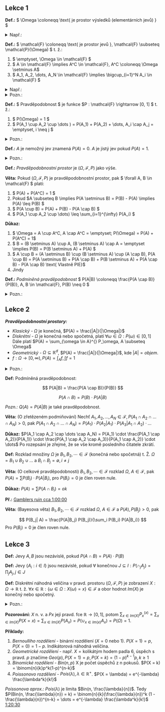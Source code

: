 ## Lekce 1

**Def.:** $ \Omega \coloneqq \text{ je prostor výsledků (elementárních jevů) } $

<details>
<summary>Např.:</summary>

* Pro 1 hod kostkou $\Omega = \{1, 2, 3, 4, 5, 6\} = [6]$
* Pro 2 hody kostkou $\Omega = [6]^2$

</details>

**Def.:** $ \mathcal{F} \coloneqq \text{ je prostor jevů }, \mathcal{F} \subseteq \mathcal{P}(\Omega) $ t. ž.:

1) $ \emptyset, \Omega \in \mathcal{F} $
2) $ A \in \mathcal{F} \implies A^C \in \mathcal{F}, A^C \coloneqq \Omega \setminus A$
3) $ A_1, A_2, \dots, A_N \in \mathcal{F} \implies \bigcup_{i=1}^N A_i \in \mathcal{F} $

<details>
<summary>Např.:</summary>

* $ \{2, 4, 6\} \subseteq \mathcal{P}(\Omega) $, tedy padlo sudé číslo
* $ \{(1, 1), (2, 2), \dots , (6, 6)\} \in \mathcal{F} $, tedy padla stejná čísla

</details>

<details>
<summary>Pozn.:</summary>

Proč nedefinovat $ \mathcal{F} = \mathcal{P}(\Omega) $ ? Protože např. pro terč by se to mohlo chovat divně a tak je vyřadíme. Nebo se pomocí TEMNO dá vytvořit divná množina, u které nelze určit velikost a tedy ani pravděpodobnost.

</details>

**Def.:** $ Pravděpodobnost $ je funkce $P : \mathcal{F} \rightarrow [0, 1] $ t. ž.:

1) $ P(\Omega) = 1 $
2) $ P(A_1 \cup A_2 \cup \dots ) = P(A_1) + P(A_2) + \dots, A_i \cap A_j = \emptyset, i \neq j $

<details>
<summary>Pozn.:</summary>

$ P(\text{ něco se stalo }) = 1 $, pokus nějak dopadl
$ P(\emptyset) = P(\emptyset \cup \emptyset) = P(\emptyset) + P(\emptyset) \implies P(\emptyset) = 0 $
Vlastnost 2 lze škálovat i pro $\infty$ disjunktních množin

</details>

**Def.:** $A$ je nemožný jev znamená $P(A) = 0$. $A$ je jistý jev pokud $P(A) = 1$.

<details>
<summary>Pozn.:</summary>

$A$ je jistý jev. Spíše se říká "skoro jistý", zkracuje se s. j.

</details>

**Def.:** $Pravděpodobnostní$ $prostor$ je $(\Omega, \mathcal{F}, P)$ jako výše.

**Věta:** Pokud $(\Omega, \mathcal{F}, P)$ je pravděpodobnostní prostor, pak $ \forall A, B \in \mathcal{F} $ platí:

1) $ P(A) + P(A^C) = 1 $
2) Pokud $A \subseteq B \implies P(A \setminus B) = P(B) - P(A) \implies P(A) \leq P(B) $
3) $ P(A \cup B) = P(A) + P(B) - P(A \cap B) $
4) $ P(A_1 \cup A_2 \cup \dots) \leq \sum_{i=1}^{\infty} P(A_i) $

**Důkaz:**

1) $ \Omega = A \cup A^C, A \cap A^C = \emptyset; P(\Omega) = P(A) + P(A^C) = 1$
2) $ B = (B \setminus A) \cup A, (B \setminus A) \cap A = \emptyset  \implies P(B) = P(B \setminus A) + P(A) $
3) $ A \cup B = (A \setminus B) \cup (B \setminus A) \cup (A \cap B), P(A \cup B) = P(A \setminus B) + P(A \cap B) + P(B \setminus A) + P(A \cap B) - P(A \cap B) \text{  Vlastně PIE}$
4) Jindy

**Def.:** $Podmíněná$ $pravděpodobnost$ $ P(A|B) \coloneqq \frac{P(A \cap B)}{P(B)}, A, B \in \mathcal{F}, P(B) \neq 0 $

<details>
<summary>Pozn.:</summary>

1. Udává novou pravděpodobnost, kde se "$ \Omega = B $"
2. Pro podmíněnou pravděpodobnost platí všechna pravidla pro pravděpodobnost. Tedy ty body z věty výše.

</details>

## Lekce 2

***Pravděpodobnostní prostory:***

* *Klasický* - $\Omega$ je konečná, $P(A) = \frac{|A|}{|\Omega|}$
* *Diskrétní* - $\Omega$ je konečná nebo spočetná, platí $\forall \omega \in \Omega : P(\omega) \in [0, 1]$ Dále platí $P(A) = \sum_{\omega \in A}^{} P_\omega, A \subseteq \Omega$
* *Geometrický* - $\Omega \subseteq \mathbb{R}^d$, $P(A) = \frac{|A|}{|\Omega|}$, kde $|A| = objem$.
* $f : \Omega \rightarrow [0, \infty), P(A) = \int_A f, \int f = 1$

<details>
<summary>Pozn.:</summary>

Rozdíl mezi klasickým a diskrétním je např. klasická kostka x zobecněná kostka, kde např. $P(6) = 0.1$ atd.

</details>

**Def:** Podmíněná pravděpodobnost:

$$
P(A|B) = \frac{P(A \cap B)}{P(B)}
$$

$$
P(A \cap B) = P(B) \cdot P(A|B)
$$

*Pozn.:* $Q(A) = P(A|B)$ je také pravděpodobnost.

**Věta:** (O zřetězeném podmiňování) Nechť $A_1, A_2, \dots, A_N \in \mathcal{F}, P(A_1 \cap A_2 \cap \dots \cap A_N) > 0$, pak $P(A_1 \cap A_2 \cap \dots \cap A_N) = P(A_1) \cdot  P(A_2 | A_1) \cdot P(A_3 | A_1 \cap A_2) \cdot \dots$

**Důkaz:** $P(A_1 \cap A_2 \cap \dots \cap A_N) = P(A_1) \cdot \frac{P(A_1 \cap A_2)}{P(A_1)} \cdot \frac{P(A_1 \cap A_2 \cap A_3)}{P(A_1 \cap A_2)} \cdot \dots$ Po rozepsání je zřejmé, že se vše kromě posledního čitatele zkrátí.

**Def:** Rozklad množiny $\Omega$ je $B_1, B_2, \cdots \in \mathcal{F}$ (konečná nebo spočetná) t. Ž. $\Omega = B_1 \cup B_2 \cup \dots$ a $B_i \cap B_j = \emptyset, i \neq j$

**Věta:** (O celkové pravděpodobnosti) $B_1, B_2, \cdots \in \mathcal{F}$ rozklad $\Omega$, $A \in \mathcal{F}$, pak $P(A) = \sum P(B_i) \cdot P(A|B_i)$, pro $P(B_i) = 0$ je člen roven nule.

**Důkaz:** $P(A) = \sum P(A \cap B_i) = ok$

**Př.:** [Gamblers ruin cca 1:00:00](https://iuuk.mff.cuni.cz/~samal/video/ls2425/pst1-02.mp4)

**Věta:** (Bayesova věta) $B_1, B_2, \cdots \in \mathcal{F}$ rozklad $\Omega$, $A \in \mathcal{F}$ a $P(A), P(B_j) > 0$, pak

$$
P(B_j| A) = \frac{P(A|B_j) P(B_j)}{\sum_i P(B_i) P(A|B_i)}
$$
Pro $P(B_i) = 0$ je člen roven nule.

## Lekce 3

**Def:** Jevy $A, B$ jsou nezávislé, pokud $P(A \cap B) = P(A) \cdot P(B)$

**Def:** Jevy $\{A_i : i \in I\}$ jsou nezávislé, pokud $\forall \text{ konečnou } J \subseteq I : P(\cap_j A_j) = \prod_j A_j, j \in J$

**Def:** Diskrétní náhodná veličina v pravd. prostoru $(\Omega, \mathcal{F}, P)$ je zobrazení $X: \Omega \rightarrow \mathbb{R}$ t. ž. $\forall x \in \mathbb{R} : \{\omega \in \Omega : X(\omega) = x\} \in \mathcal{F}$ a obor hodnot $Im(X)$ je konečný nebo spočetný.

<details>
<summary>Pozn.:</summary>

- Pro jev součtu hodu kostkou $X: \Omega \rightarrow \{2, 3, \dots, 12\}$
- $\{\omega \in \Omega : X(\omega) = x\} \equiv \{X = x\} \equiv X^{-1}(x) \equiv \text{ množina všech jevů, které se zobrazí na dané reálné číslo}$

</details>

**Pozorování:** $X$ n. v. a $Px$ její pravd. fce $\mathbb{R} \rightarrow [0, 1]$, potom $\sum_{x \in Im(X)} P_x ^{(x)} = \sum_{x \in Im(X)} P(X = x) = \sum_{x \in Im(X)} P(A_x) = P(\cup_{x \in Im(x)} A_x) = P(\Omega) = 1.$

**Příklady:**
1) *Bernoulliho rozdělení* - binární rozdělení ($X = 0 \text{ nebo } 1$). $P(X = 1) = p, P(X = 0) = 1 - p$. Indikátorová náhodná veličina.
2) *Geometrické rozdělení* - např. $X = \text{kolikátým hodem padla 6}$, úspěch s pravd. $p$ značíme $Geo(p), P(X = 1) = p, P(X = k) = (1-p)^{k-1}p, k \geq 1$
3) *Binomické rozdělení* - $Bin(n, p)$ X je počet úspěchů z n pokusů. $P(X = k) = \binom{n}{k}p^k(1-p)^{n-k}$
4) *Poissonovo rozdělení* - $Pois(\lambda), \lambda \in \mathbb{R^+}$. $P(X = \lambda) = e^{-\lambda} \frac{\lambda^k}{k!}$

*Poissonova aprox.:* $Pois(\lambda)$ je limita $Bin(n, \frac{\lambda}{n})$. Tedy $P(Bin(n, \frac{\lambda}{n}) = k) = \binom{n}{k}(\frac{\lambda}{n})^k (1 - \frac{\lambda}{n})^{n-k} = \dots = e^{-\lambda} \frac{\lambda^k}{k!}$ [1:20:30](https://iuuk.mff.cuni.cz/~samal/video/ls2425/pst1-03.mp4)